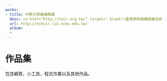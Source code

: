 ```yaml
---
works:
- title: 中興大學機構典藏
  desc: <a href="http://tair.org.tw/" target="_blank">臺灣學術機構典藏系統</a>維護與功能新增
  url: http://nchuir.lib.nchu.edu.tw/
  album:
  - 
---
```

# <span class="fa fa-file-code-o fa-fw"></span> 作品集

包含網頁，小工具，程式作業以及其他作品。